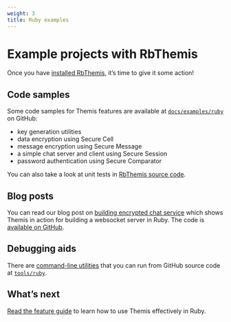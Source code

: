 ```yaml
---
weight: 3
title: Ruby examples
---
```


# Example projects with RbThemis

Once you have [installed RbThemis](../installation/), it’s time to give it some action!

## Code samples

Some code samples for Themis features are available
at [`docs/examples/ruby`](https://github.com/cossacklabs/themis/tree/master/docs/examples/ruby)
on GitHub:

  - key generation utilities
  - data encryption using Secure Cell
  - message encryption using Secure Message
  - a simple chat server and client using Secure Session
  - password authentication using Secure Comparator

You can also take a look at unit tests
in [RbThemis source code](https://github.com/cossacklabs/themis/tree/master/tests/rbthemis).

## Blog posts

You can read our blog post on [building encrypted chat service](https://www.cossacklabs.com/building-secure-chat)
which shows Themis in action for building a websocket server in Ruby.
The code is [available on GitHub](https://github.com/cossacklabs/mobile-websocket-example).

## Debugging aids

There are [command-line utilities](/themis/debugging/cli-utilities/#ruby)
that you can run from GitHub source code
at [`tools/ruby`](https://github.com/cossacklabs/themis/tree/master/tools/ruby).

## What’s next

[Read the feature guide](../features/)
to learn how to use Themis effectively in Ruby.

